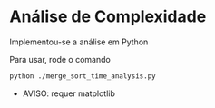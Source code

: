 # Análise de Complexidade

Implementou-se a análise em Python

Para usar, rode o comando

```bash
python ./merge_sort_time_analysis.py
```

- AVISO: requer matplotlib